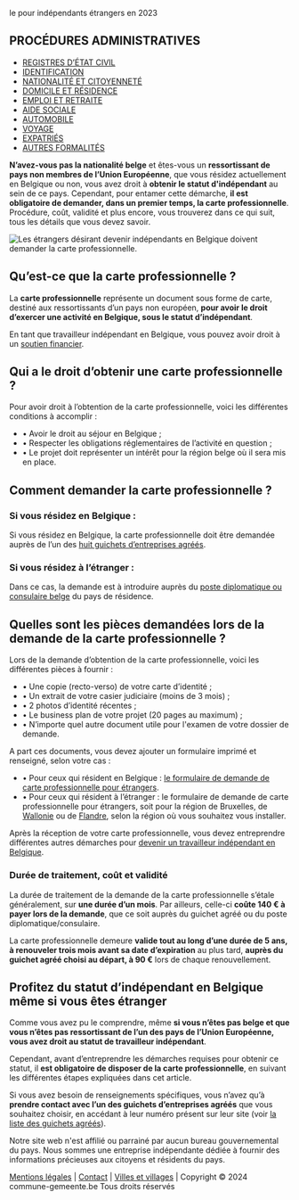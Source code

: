 le pour indépendants étrangers en 2023









PROCÉDURES ADMINISTRATIVES
--------------------------

* [REGISTRES D’ÉTAT CIVIL](/fr/categorie/registres.html)
* [IDENTIFICATION](/fr/categorie/identification.html)
* [NATIONALITÉ ET CITOYENNETÉ](/fr/categorie/nationalite.html)
* [DOMICILE ET RÉSIDENCE](/fr/categorie/residence.html)
* [EMPLOI ET RETRAITE](/fr/categorie/emploi.html)
* [AIDE SOCIALE](/fr/categorie/social.html)
* [AUTOMOBILE](/fr/categorie/automobile.html)
* [VOYAGE](/fr/categorie/voyage.html)
* [EXPATRIÉS](/fr/categorie/expatries.html)
* [AUTRES FORMALITÉS](/fr/categorie/formalites.html)
 
**N’avez\-vous pas la nationalité belge** et êtes\-vous un **ressortissant de pays non membres de l’Union Européenne**, que vous résidez actuellement en Belgique ou non, vous avez droit à **obtenir le statut d'indépendant** au sein de ce pays. Cependant, pour entamer cette démarche, **il est obligatoire de demander, dans un premier temps, la carte professionnelle**. Procédure, coût, validité et plus encore, vous trouverez dans ce qui suit, tous les détails que vous devez savoir.




![Les étrangers désirant devenir indépendants en Belgique doivent demander la carte professionnelle.](https://s3.eu-central-1.amazonaws.com/annuaire.mairie/img/demarche/21/carte-professionnelle.webp)

Qu’est\-ce que la carte professionnelle ?
-----------------------------------------


La **carte professionnelle** représente un document sous forme de carte, destiné aux ressortissants d’un pays non européen, **pour avoir le droit d’exercer une activité en Belgique, sous le statut d’indépendant**.



En tant que travailleur indépendant en Belgique, vous pouvez avoir droit à un [soutien financier](Url).







Qui a le droit d’obtenir une carte professionnelle ?
----------------------------------------------------


Pour avoir droit à l’obtention de la carte professionnelle, voici les différentes conditions à accomplir :


* • Avoir le droit au séjour en Belgique ;
* • Respecter les obligations réglementaires de l’activité en question ;
* • Le projet doit représenter un intérêt pour la région belge où il sera mis en place.


Comment demander la carte professionnelle ?
-------------------------------------------


### Si vous résidez en Belgique :


Si vous résidez en Belgique, la carte professionnelle doit être demandée auprès de l’un des [huit guichets d’entreprises agréés](https://economie.fgov.be/fr/themes/entreprises/creer-une-entreprise/demarches-pour-creer-une/demarches-aupres-dun-guichet#Liste).


### Si vous résidez à l’étranger :


Dans ce cas, la demande est à introduire auprès du [poste diplomatique ou consulaire belge](https://www.commune-gemeente.be/fr/ambassade-consulat.html) du pays de résidence.


Quelles sont les pièces demandées lors de la demande de la carte professionnelle ?
----------------------------------------------------------------------------------


Lors de la demande d’obtention de la carte professionnelle, voici les différentes pièces à fournir :


* • Une copie (recto\-verso) de votre carte d’identité ;
* • Un extrait de votre casier judiciaire (moins de 3 mois) ;
* • 2 photos d’identité récentes ;
* • Le business plan de votre projet (20 pages au maximum) ;
* • N’importe quel autre document utile pour l'examen de votre dossier de demande.


A part ces documents, vous devez ajouter un formulaire imprimé et renseigné, selon votre cas :


* • Pour ceux qui résident en Belgique : [le formulaire de demande de carte professionnelle pour étrangers](https://economie-emploi.brussels/media/202/download).
* • Pour ceux qui résident à l’étranger : le formulaire de demande de carte professionnelle pour étrangers, soit pour la région de Bruxelles, de [Wallonie](https://emploi.wallonie.be/files/DOCS/carte-professionnelle/Formulaire_carte_professionnelle_via_poste_diplomatique.pdf) ou de [Flandre](https://assets.vlaanderen.be/raw/upload/v1590771147/form-beroepskaart-dpbuitenland_oy74th.docx), selon la région où vous souhaitez vous installer.



Après la réception de votre carte professionnelle, vous devez entreprendre différentes autres démarches pour [devenir un travailleur indépendant en Belgique](https://aide-sociale.be/devenir-travailleur-independant/).



### Durée de traitement, coût et validité


La durée de traitement de la demande de la carte professionnelle s’étale généralement, sur **une durée d’un mois**. Par ailleurs, celle\-ci **coûte 140 € à payer lors de la demande**, que ce soit auprès du guichet agréé ou du poste diplomatique/consulaire.


La carte professionnelle demeure **valide tout au long d’une durée de 5 ans, à renouveler trois mois avant sa date d’expiration** au plus tard, **auprès du guichet agréé choisi au départ, à 90 €** lors de chaque renouvellement.


Profitez du statut d’indépendant en Belgique même si vous êtes étranger
-----------------------------------------------------------------------


Comme vous avez pu le comprendre, même **si vous n’êtes pas belge et que vous n’êtes pas ressortissant de l’un des pays de l’Union Européenne, vous avez droit au statut de travailleur indépendant**.


Cependant, avant d’entreprendre les démarches requises pour obtenir ce statut, il **est obligatoire de disposer de la carte professionnelle**, en suivant les différentes étapes expliquées dans cet article.


Si vous avez besoin de renseignements spécifiques, vous n’avez qu’à **prendre contact avec l’un des guichets d’entreprises agréés** que vous souhaitez choisir, en accédant à leur numéro présent sur leur site (voir [la liste des guichets agréés](https://economie.fgov.be/fr/themes/entreprises/creer-une-entreprise/demarches-pour-creer-une/demarches-aupres-dun-guichet/les-guichets-dentreprises)).



Notre site web n'est affilié ou parrainé par aucun bureau gouvernemental du pays. Nous sommes une entreprise indépendante dédiée à fournir des informations précieuses aux citoyens et résidents du pays.  
  
[Mentions légales](/fr/mentions-legales.html "Mentions légales") \| [Contact](/fr/contact.html "Contact") \| [Villes et villages](/fr/ "Villes et villages de Belgique") \| Copyright © 2024 commune\-gemeente.be Tous droits réservés